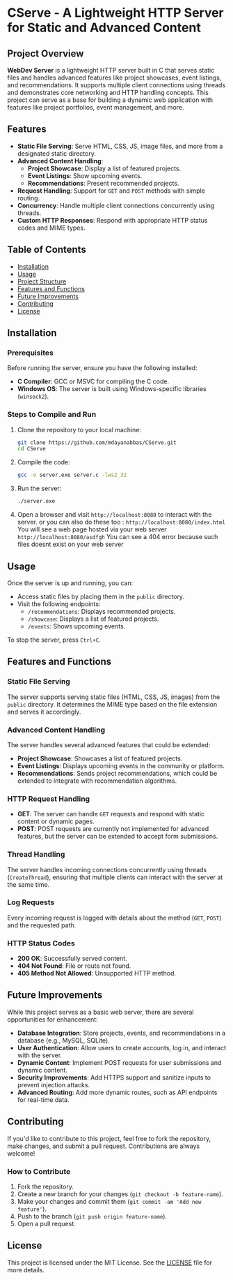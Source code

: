 # CServe - A Lightweight HTTP Server for Static and Advanced Content

## Project Overview

**WebDev Server** is a lightweight HTTP server built in C that serves static files and handles advanced features like project showcases, event listings, and recommendations. It supports multiple client connections using threads and demonstrates core networking and HTTP handling concepts. This project can serve as a base for building a dynamic web application with features like project portfolios, event management, and more.

## Features

- **Static File Serving**: Serve HTML, CSS, JS, image files, and more from a designated static directory.
- **Advanced Content Handling**:
  - **Project Showcase**: Display a list of featured projects.
  - **Event Listings**: Show upcoming events.
  - **Recommendations**: Present recommended projects.
- **Request Handling**: Support for `GET` and `POST` methods with simple routing.
- **Concurrency**: Handle multiple client connections concurrently using threads.
- **Custom HTTP Responses**: Respond with appropriate HTTP status codes and MIME types.

## Table of Contents

- [Installation](#installation)
- [Usage](#usage)
- [Project Structure](#project-structure)
- [Features and Functions](#features-and-functions)
- [Future Improvements](#future-improvements)
- [Contributing](#contributing)
- [License](#license)

## Installation

### Prerequisites

Before running the server, ensure you have the following installed:
- **C Compiler**: GCC or MSVC for compiling the C code.
- **Windows OS**: The server is built using Windows-specific libraries (`winsock2`).

### Steps to Compile and Run

1. Clone the repository to your local machine:
    ```bash
    git clone https://github.com/mdayanabbas/CServe.git
    cd CServe
    ```

2. Compile the code:
    ```bash
    gcc -o server.exe server.c -lws2_32
    ```

3. Run the server:
    ```bash
    ./server.exe
    ```

4. Open a browser and visit `http://localhost:8080` to interact with the server.
or you can also do these too :
          `http://localhost:8080/index.html`    You will see a web page hosted via your web server
          `http://localhost:8080/asdfgh`    You can see a 404 error because such files doesnt exist on your web server 

## Usage

Once the server is up and running, you can:

- Access static files by placing them in the `public` directory.
- Visit the following endpoints:
  - `/recommendations`: Displays recommended projects.
  - `/showcase`: Displays a list of featured projects.
  - `/events`: Shows upcoming events.
  
To stop the server, press `Ctrl+C`.

## Features and Functions

### Static File Serving
The server supports serving static files (HTML, CSS, JS, images) from the `public` directory. It determines the MIME type based on the file extension and serves it accordingly.

### Advanced Content Handling
The server handles several advanced features that could be extended:

- **Project Showcase**: Showcases a list of featured projects.
- **Event Listings**: Displays upcoming events in the community or platform.
- **Recommendations**: Sends project recommendations, which could be extended to integrate with recommendation algorithms.

### HTTP Request Handling

- **GET**: The server can handle `GET` requests and respond with static content or dynamic pages.
- **POST**: POST requests are currently not implemented for advanced features, but the server can be extended to accept form submissions.

### Thread Handling
The server handles incoming connections concurrently using threads (`CreateThread`), ensuring that multiple clients can interact with the server at the same time.

### Log Requests
Every incoming request is logged with details about the method (`GET`, `POST`) and the requested path.

### HTTP Status Codes
- **200 OK**: Successfully served content.
- **404 Not Found**: File or route not found.
- **405 Method Not Allowed**: Unsupported HTTP method.

## Future Improvements
While this project serves as a basic web server, there are several opportunities for enhancement:

- **Database Integration**: Store projects, events, and recommendations in a database (e.g., MySQL, SQLite).
- **User Authentication**: Allow users to create accounts, log in, and interact with the server.
- **Dynamic Content**: Implement POST requests for user submissions and dynamic content.
- **Security Improvements**: Add HTTPS support and sanitize inputs to prevent injection attacks.
- **Advanced Routing**: Add more dynamic routes, such as API endpoints for real-time data.

## Contributing
If you'd like to contribute to this project, feel free to fork the repository, make changes, and submit a pull request. Contributions are always welcome!

### How to Contribute
1. Fork the repository.
2. Create a new branch for your changes (`git checkout -b feature-name`).
3. Make your changes and commit them (`git commit -am 'Add new feature'`).
4. Push to the branch (`git push origin feature-name`).
5. Open a pull request.

## License
This project is licensed under the MIT License. See the [LICENSE](LICENSE) file for more details.
